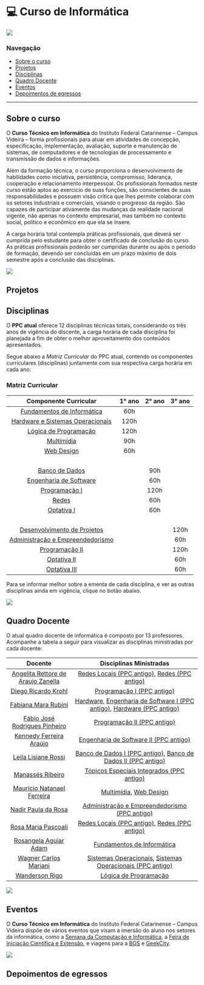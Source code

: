 # :computer: Curso de Informática

<a href="https://www.instagram.com/ifc.oficial.videira/"><img src="https://img.shields.io/badge/Instagram-ifc.oficial.videira-e4465e.svg?style=for-the-badge&logo=Instagram&logoWidth=30&labelColor=fafafa"/></a>

### Navegação

<ul>
    <li>
        <a href="#sobre-o-curso">Sobre o curso</a>
        </li>
        <li>
            <a href="#projetos">Projetos</a>
        </li>
        <li>
            <a href="#disciplinas">Disciplinas</a>
        </li>
        <li>
            <a href="#quadro-docente">Quadro Docente</a>
        </li>
        <li>
            <a href="#eventos">Eventos</a>
        </li>
        <li>
            <a href="#depoimentos-de-egressos">Depoimentos de egressos</a>
        </li>
</ul>

<hr/>

## Sobre o curso

O **Curso Técnico em Informática** do Instituto Federal Catarinense – Campus Videira – forma profissionais para atuar em atividades de concepção, especificação, implementação, avaliação, suporte e manutenção de sistemas, de computadores e de tecnologias de processamento e transmissão de dados e informações.

Além da formação técnica, o curso proporciona o desenvolvimento de habilidades como iniciativa, persistência, compromisso, liderança, cooperação e relacionamento interpessoal. Os profissionais formados neste curso estão aptos ao exercício de suas funções, são conscientes de suas responsabilidades e possuem visão crítica que lhes permite colaborar com os setores industriais e comerciais, visando o progresso da região. São capazes de participar ativamente das mudanças da realidade nacional vigente, não apenas no contexto empresarial, mas também no contexto social, político e econômico em que ela se insere.

A carga horária total contempla práticas profissionais, que deverá ser cumprida pelo estudante para obter o certificado de conclusão do curso. As práticas profissionais poderão ser cumpridas durante ou após o período de formação, devendo ser concluídas em um prazo máximo de dois semestre após a conclusão das disciplinas.
 
<a href="src/pages/sobre.md"><img src="https://img.shields.io/badge/-Mais%20informa%C3%A7%C3%B5es%20sobre%20o%20curso-green?style=for-the-badge&color=037623"/></a>
 

## Projetos

## Disciplinas

O **PPC atual** oferece 12 disciplinas técnicas totais, considerando os três anos de vigência do discente, a carga horária de cada disciplina foi planejada a fim de obter o melhor aproveitamento dos conteúdos apresentados.

Segue abaixo a *Matriz Curricular* do PPC atual, contendo os componentes curriculares (disciplinas) juntamente com sua respectiva carga horária em cada ano:

### Matriz Curricular

Componente Curricular | 1° ano | 2° ano | 3° ano |
:------:  | :-------:  |  :-------: | :--------: |
<a href="src/pages/disciplinas.md#fundamentos-de-informática">Fundamentos de Informática</a> | 60h 
<a href="src/pages/disciplinas.md#hardware-e-sistemas-operacionais">Hardware e Sistemas Operacionais</a> | 120h
<a href="src/pages/disciplinas.md#lógica-de-programação">Lógica de Programação</a> | 120h 
<a href="src/pages/disciplinas.md#multimídia">Multimídia</a> | 90h  
<a href="src/pages/disciplinas.md#web-design">Web Design</a> | 60h
‎| ‎ | ‎ | ‎ |
<a href="src/pages/disciplinas.md#banco-de-dados">Banco de Dados</a> | | 90h 
<a href="src/pages/disciplinas.md#engenharia de Software">Engenharia de Software</a> | | 60h 
<a href="src/pages/disciplinas.md#programação-i">Programação I</a> | | 120h
<a href="src/pages/disciplinas.md#redes">Redes</a> | | 60h
<a href="src/pages/disciplinas.md#disciplinas-optativas">Optativa I</a> | | 60h
| ‎ | ‎ | ‎ |
<a href="src/pages/disciplinas.md#desenvolvimento-de-projetos">Desenvolvimento de Projetos</a> | | | 120h
<a href="src/pages/disciplinas.md#administração-e-empreendedorismo">Administração e Empreendedorismo</a> | | | 60h
<a href="src/pages/disciplinas.md#programação-ii">Programação II</a> | | | 120h
<a href="src/pages/disciplinas.md#disciplinas-optativas">Optativa II</a> | | | 60h
<a href="src/pages/disciplinas.md#disciplinas-optativas">Optativa III</a> | | | 60h

Para se informar melhor sobre a ementa de cada disciplina, e ver as outras disciplinas ainda em vigência, clique no botão abaixo.

<a href="src/pages/disciplinas.md"><img src="https://img.shields.io/badge/-Mais%20informa%C3%A7%C3%B5es%20sobre%20as%20disciplinas-green?style=for-the-badge&color=037623"/></a>

## Quadro Docente

O atual quadro docente de informática é composto por 13 professores. Acompanhe a tabela a seguir para visualizar as disciplinas ministradas por cada docente:

Docente | Disciplinas Ministradas 
:------:  | :-------:
<a href="src/pages/docentes.md/#angelita-rettore-de-araujo-zanella">Angelita Rettore de Araujo Zanella</a> | <a href="src/pages/disciplinas.md/#ledger-redes-locais">Redes Locais (PPC antigo)</a>, <a href="src/pages/disciplinas.md/#ledger-redes">Redes (PPC antigo)</a>
<a href="src/pages/docentes.md/#diego-ricardo-krohl">Diego Ricardo Krohl</a> | <a href="src/pages/disciplinas.md/#ledger-redes">Programação I (PPC antigo)</a>
<a href="src/pages/docentes.md/#fabiana-mara-rubini">Fabiana Mara Rubini</a> | <a href="src/pages/disciplinas.md/#hardware">Hardware</a>, <a href="src/pages/disciplinas.md/#ledger-engenharia-de-software-i">Engenharia de Software I (PPC antigo)</a>, <a href="src/pages/disciplinas.md/#ledger-hardware">Hardware (PPC antigo)</a>
<a href="src/pages/docentes.md/#fábio-josé-rodrigues-pinheiro">Fábio José Rodrigues Pinheiro</a> | <a href="src/pages/disciplinas.md/#ledger-programação-ii">Programação II (PPC antigo)</a> <br>
<a href="src/pages/docentes.md/#kennedy-ferreira-araújo">Kennedy Ferreira Araújo</a> | <a href="src/pages/disciplinas.md/#ledger-engenharia-de-software-ii">Engenharia de Software II (PPC antigo)</a>
<a href="src/pages/docentes.md/#leila-lisiane-rossi">Leila Lisiane Rossi</a> | <a href="src/pages/disciplinas.md/#ledger-banco-de-dados-i">Banco de Dados I (PPC antigo)</a>, <a href="src/pages/disciplinas.md/#ledger-banco-de-dados-ii">Banco de Dados II (PPC antigo)</a> <br>  
<a href="src/pages/docentes.md/#manassés-ribeiro">Manassés Ribeiro</a> | <a href="src/pages/disciplinas.md/#ledger-tópicos-especiais-integrados">Tópicos Especiais Integrados (PPC antigo)</a><br>
<a href="src/pages/docentes.md/#maurício-natanael-ferreira">Maurício Natanael Ferreira</a> | <a href="src/pages/disciplinas.md/#multimídia">Multimídia</a>, <a href="src/pages/disciplinas.md/#web-design">Web Design</a> <br>
<a href="src/pages/docentes.md/#nadir-paula-da-rosa">Nadir Paula da Rosa</a> | <a href="src/pages/disciplinas.md/#ledger-administração-e-empreendedorismo">Administração e Empreendedorismo (PPC antigo)</a> <br>
<a href="src/pages/docentes.md/#rosa-maria-pascoali">Rosa Maria Pascoali</a> | <a href="src/pages/disciplinas.md/#ledger-redes-locais">Redes Locais (PPC antigo)</a>, <a href="src/pages/disciplinas.md/#ledger-redes">Redes (PPC antigo)</a>
<a href="src/pages/docentes.md/#rosangela-aguiar-adam">Rosangela Aguiar Adam</a> | <a href="src/pages/disciplinas.md/#fundamentos-de-informática">Fundamentos de Informática</a> <br>
<a href="src/pages/docentes.md/#wagner-carlos-mariani">Wagner Carlos Mariani</a> | <a href="src/pages/disciplinas.md/#hardware-e-sistemas-operacionais">Sistemas Operacionais</a>, <a href="src/pages/disciplinas.md/#ledger-hardware-e-sistemas-operacionais">Sistemas Operacionais (PPC antigo)</a><br>
<a href="src/pages/docentes.md/#wanderson-rigo">Wanderson Rigo</a> | <a href="src/pages/disciplinas.md/#lógica-de-programação">Lógica de Programação</a> <br>

<a href="src/pages/docentes.md"><img src="https://img.shields.io/badge/-Mais%20informa%C3%A7%C3%B5es%20sobre%20cada%20docente-green?style=for-the-badge&color=037623"/></a>

## Eventos

O **Curso Técnico em Informática** do Instituto Federal Catarinense – Campus Videira dispõe de vários eventos que visam a imersão do aluno nos setores da informática, como a <a href="src/pages/eventos.md#semana-da-computação-e-informática">Semana da Computação e Informática</a>, a <a href="src/pages/eventos.md#feira-de-iniciação-científica-e-extensão">Feira de Iniciação Científica e Extensão</a>, e viagens para a <a href="">BGS</a> e <a href="">GeekCity</a>.

<a href="src/pages/eventos.md"><img src="https://img.shields.io/badge/-Mais%20informa%C3%A7%C3%B5es%20sobre%20os%20eventos-green?style=for-the-badge&color=037623"/></a>

## Depoimentos de egressos
